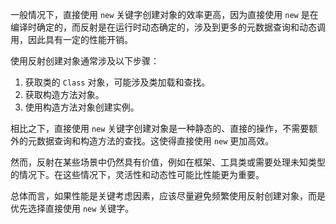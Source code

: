 一般情况下，直接使用 `new` 关键字创建对象的效率更高，因为直接使用 `new` 是在编译时确定的，而反射是在运行时动态确定的，涉及到更多的元数据查询和动态调用，因此具有一定的性能开销。

使用反射创建对象通常涉及以下步骤：
1. 获取类的 `Class` 对象，可能涉及类加载和查找。
2. 获取构造方法对象。
3. 使用构造方法对象创建实例。

相比之下，直接使用 `new` 关键字创建对象是一种静态的、直接的操作，不需要额外的元数据查询和构造方法的查找。这使得直接使用 `new` 更加高效。

然而，反射在某些场景中仍然具有价值，例如在框架、工具类或需要处理未知类型的情况下。在这些情况下，灵活性和动态性可能比性能更为重要。

总体而言，如果性能是关键考虑因素，应该尽量避免频繁使用反射创建对象，而是优先选择直接使用 `new` 关键字。